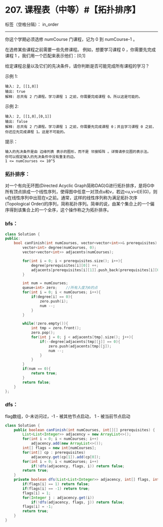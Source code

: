 ﻿# 207. 课程表（中等）#【拓扑排序】

标签（空格分隔）： in_order

---
你这个学期必须选修 numCourse 门课程，记为 0 到 numCourse-1 。

在选修某些课程之前需要一些先修课程。 例如，想要学习课程 0 ，你需要先完成课程 1 ，我们用一个匹配来表示他们：[0,1]

给定课程总量以及它们的先决条件，请你判断是否可能完成所有课程的学习？

示例 1:

    输入: 2, [[1,0]] 
    输出: true
    解释: 总共有 2 门课程。学习课程 1 之前，你需要完成课程 0。所以这是可能的。

示例 2:

    输入: 2, [[1,0],[0,1]]
    输出: false
    解释: 总共有 2 门课程。学习课程 1 之前，你需要先完成​课程 0；并且学习课程 0 之前，你还应先完成课程 1。这是不可能的。

提示：

    输入的先决条件是由 边缘列表 表示的图形，而不是 邻接矩阵 。详情请参见图的表示法。
    你可以假定输入的先决条件中没有重复的边。
    1 <= numCourses <= 10^5


### 拓扑排序：  
对一个有向无环图(Directed Acyclic Graph简称DAG)G进行拓扑排序，是将G中所有顶点排成一个线性序列，使得图中任意一对顶点u和v，若边<u,v>∈E(G)，则u在线性序列中出现在v之前。通常，这样的线性序列称为满足拓扑次序(Topological Order)的序列，简称拓扑序列。简单的说，由某个集合上的一个偏序得到该集合上的一个全序，这个操作称之为拓扑排序。    

### bfs：  
```c++
class Solution {
public:
    bool canFinish(int numCourses, vector<vector<int>>& prerequisites) {
        vector<int> degree(numCourses, 0);
        vector<vector<int>> adjacents(numCourses);

        for(int i = 0; i < prerequisites.size(); i++){
            degree[prerequisites[i][0]] ++;
            adjacents[prerequisites[i][1]].push_back(prerequisites[i][0]);
        }

        int num = numCourses;
        queue<int> zero;    //所有入度为0的点
        for(int i = 0; i < numCourses; i++){
            if(degree[i] == 0){
                zero.push(i);
                num --;
            }
        }

        while(!zero.empty()){
            int tmp = zero.front();
            zero.pop();
            for(int j = 0; j < adjacents[tmp].size(); j++){
                if(--degree[adjacents[tmp][j]] == 0){
                    zero.push(adjacents[tmp][j]);
                    num --;
                }
            }
        }
        if(num == 0){
            return true;
        }
        return false;
    }
};
```

### dfs：
flag数组，0-未访问过，-1 - 被其他节点启动， 1 - 被当前节点启动
```java
class Solution {
    public boolean canFinish(int numCourses, int[][] prerequisites) {
        List<List<Integer>> adjacency = new ArrayList<>();
        for(int i = 0; i < numCourses; i++)
            adjacency.add(new ArrayList<>());
        int[] flags = new int[numCourses];
        for(int[] cp : prerequisites)
            adjacency.get(cp[1]).add(cp[0]);
        for(int i = 0; i < numCourses; i++)
            if(!dfs(adjacency, flags, i)) return false;
        return true;
    }
    private boolean dfs(List<List<Integer>> adjacency, int[] flags, int i) {
        if(flags[i] == 1) return false;
        if(flags[i] == -1) return true;
        flags[i] = 1;
        for(Integer j : adjacency.get(i))
            if(!dfs(adjacency, flags, j)) return false;
        flags[i] = -1;
        return true;
    }
}
```